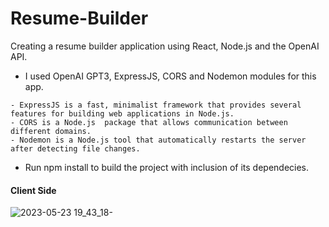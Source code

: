 # Resume-Builder
Creating a resume builder application using React, Node.js and the OpenAI API.
- I used OpenAI GPT3, ExpressJS, CORS and Nodemon modules for this app.
```
- ExpressJS is a fast, minimalist framework that provides several features for building web applications in Node.js.
- CORS is a Node.js  package that allows communication between different domains.
- Nodemon is a Node.js tool that automatically restarts the server after detecting file changes.
```
- Run npm install to build the project with inclusion of its dependecies.
#### Client Side

![2023-05-23 19_43_18-](https://github.com/Marx-wrld/Resume-Builder/assets/105711066/d3475abd-a436-40a1-a7e8-611b5a7a3ff1)
